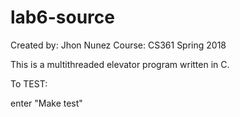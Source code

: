 # lab6-source

Created by: Jhon Nunez
Course: CS361 
Spring 2018

This is a multithreaded elevator program written in C.

To TEST:

enter "Make test" 


